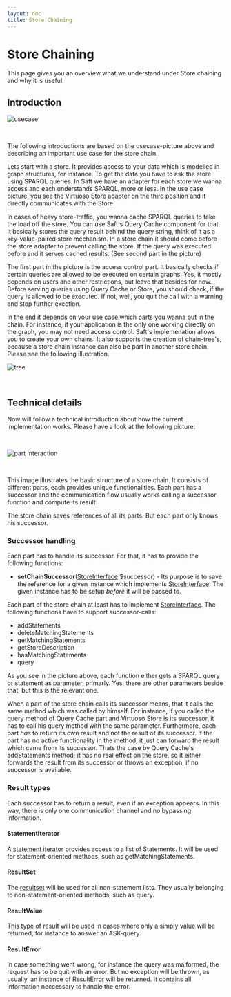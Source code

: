 ```yaml
---
layout: doc
title: Store Chaining
---
```


# Store Chaining

This page gives you an overview what we understand under Store chaining and why it is useful. 

## Introduction

![usecase](https://rawgit.com/SaftIng/safting.github.io/master/doc/phpframework/store/storechain-usecase.svg)

<br/>

The following introductions are based on the usecase-picture above and describing an important use case for the store chain. 

Lets start with a store. It provides access to your data which is modelled in graph structures, for instance. To get the data you have to ask the store using SPARQL queries. In Saft we have an adapter for each store we wanna access and each understands SPARQL, more or less. In the use case picture, you see the Virtuoso Store adapter on the third position and it directly communicates with the Store.

In cases of heavy store-traffic, you wanna cache SPARQL queries to take the load off the store. You can use Saft's Query Cache component for that. It basically stores the query result behind the query string, think of it as a key-value-paired store mechanism. In a store chain it should come before the store adapter to prevent calling the store. If the query was executed before and it serves cached results. (See second part in the picture)

The first part in the picture is the access control part. It basically checks if certain queries are allowed to be executed on certain graphs. Yes, it mostly depends on users and other restrictions, but leave that besides for now. Before serving queries using Query Cache or Store, you should check, if the query is allowed to be executed. If not, well, you quit the call with a warning and stop further exection.

In the end it depends on your use case which parts you wanna put in the chain. For instance, if your application is the only one working directly on the graph, you may not need access control. Saft's implemenation allows you to create your own chains. It also supports the creation of chain-tree's, because a store chain instance can also be part in another store chain. Please see the following illustration.

![tree](https://rawgit.com/SaftIng/safting.github.io/master/doc/phpframework/store/storechain-trees.svg)

<br/>

## Technical details

Now will follow a technical introduction about how the current implementation works. Please have a look at the following picture:

<br/>

![part interaction](https://rawgit.com/SaftIng/safting.github.io/master/doc/phpframework/store/storechain-partsinteraction.svg)

<br/>

This image illustrates the basic structure of a store chain. It consists of different parts, each provides unique functionalities. Each part has a successor and the communication flow usually works calling a successor function and compute its result.

The store chain saves references of all its parts. But each part only knows his successor. 

### Successor handling

Each part has to handle its successor. For that, it has to provide the following functions:

- **setChainSuccessor**([StoreInterface](https://github.com/SaftIng/Saft/blob/master/src/Saft/Store/StoreInterface.php) $successor) - Its purpose is to save the reference for a given instance which implements [StoreInterface](https://github.com/SaftIng/Saft/blob/master/src/Saft/Store/StoreInterface.php). The given instance has to be setup *before* it will be passed to.
 
Each part of the store chain at least has to implement [StoreInterface](https://github.com/SaftIng/Saft/blob/master/src/Saft/Store/StoreInterface.php). The following functions have to support successor-calls:

- addStatements
- deleteMatchingStatements
- getMatchingStatements
- getStoreDescription
- hasMatchingStatements
- query

As you see in the picture above, each function either gets a SPARQL query or statement as parameter, primarly. Yes, there are other parameters beside that, but this is the relevant one. 

When a part of the store chain calls its successor means, that it calls the same method which was called by himself. For instance, if you called the query method of Query Cache part and Virtuoso Store is its successor, it has to call his query method with the same parameter. Furthermore, each part *has* to return its own result and not the result of its successor. If the part has no active functionality in the method, it just can forward the result which came from its successor. Thats the case by Query Cache's addStatements method; it has no real effect on the store, so it either forwards the result from its successor or throws an exception, if no successor is available.

### Result types

Each successor has to return a result, even if an exception appears. In this way, there is only one communication channel and no bypassing information. 

#### StatementIterator

A [statement iterator](https://github.com/SaftIng/Saft/blob/master/src/Saft/Rdf/AbstractStatementIterator.php) provides access to a list of Statements. It will be used for statement-oriented methods, such as getMatchingStatements.

#### ResultSet

The [resultset](https://github.com/SaftIng/Saft/blob/master/src/Saft/Sparql/ResultSet.php) will be used for all non-statement lists. They usually belonging to non-statement-oriented methods, such as query.

#### ResultValue

[This](https://github.com/SaftIng/Saft/blob/master/src/Saft/Sparql/ResultValue.php) type of result will be used in cases where only a simply value will be returned, for instance to answer an ASK-query.

#### ResultError

In case something went wrong, for instance the query was malformed, the request has to be quit with an error. But no exception will be thrown, as usually, an instance of [ResultError](https://github.com/SaftIng/Saft/blob/master/src/Saft/Sparql/ResultError.php) will be returned. It contains all information neccessary to handle the error.
